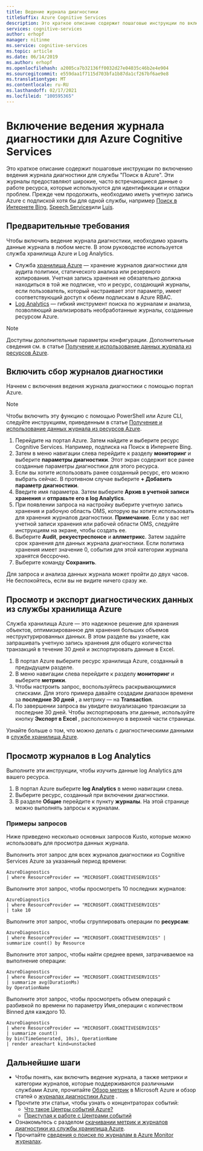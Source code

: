 ```yaml
---
title: Ведение журнала диагностики
titleSuffix: Azure Cognitive Services
description: Это краткое описание содержит пошаговые инструкции по включению ведения журнала диагностики для службы "Поиск в Azure". Эти журналы предоставляют широкие, часто встречающиеся данные о работе ресурса, которые используются для идентификации и отладки проблем.
services: cognitive-services
author: erhopf
manager: nitinme
ms.service: cognitive-services
ms.topic: article
ms.date: 06/14/2019
ms.author: erhopf
ms.openlocfilehash: a2005ca7b32136ff0032d27e04035c46b2e4e904
ms.sourcegitcommit: e559daa1f7115d703bfa1b87da1cf267bf6ae9e8
ms.translationtype: MT
ms.contentlocale: ru-RU
ms.lasthandoff: 02/17/2021
ms.locfileid: "100595365"
---
```

# <a name="enable-diagnostic-logging-for-azure-cognitive-services"></a>Включение ведения журнала диагностики для Azure Cognitive Services

Это краткое описание содержит пошаговые инструкции по включению ведения журнала диагностики для службы "Поиск в Azure". Эти журналы предоставляют широкие, часто встречающиеся данные о работе ресурса, которые используются для идентификации и отладки проблем. Прежде чем продолжить, необходимо иметь учетную запись Azure с подпиской хотя бы для одной службы, например [Поиск в Интернете Bing](./bing-web-search/overview.md), [Speech Services](./speech-service/overview.md)или [Luis](./luis/what-is-luis.md).

## <a name="prerequisites"></a>Предварительные требования

Чтобы включить ведение журнала диагностики, необходимо хранить данные журнала в любом месте. В этом руководстве используется служба хранилища Azure и Log Analytics.

* Служба [хранилища Azure](../azure-monitor/essentials/resource-logs.md#send-to-azure-storage) — хранение журналов диагностики для аудита политики, статического анализа или резервного копирования. Учетная запись хранения не обязательно должна находиться в той же подписке, что и ресурс, создающий журналы, если пользователь, который настраивает этот параметр, имеет соответствующий доступ к обеим подпискам в Azure RBAC.
* [Log Analytics](../azure-monitor/essentials/resource-logs.md#send-to-log-analytics-workspace) — гибкий инструмент поиска по журналам и анализа, позволяющий анализировать необработанные журналы, созданные ресурсом Azure.

> [!NOTE]
> Доступны дополнительные параметры конфигурации. Дополнительные сведения см. в статье [Получение и использование данных журнала из ресурсов Azure](../azure-monitor/essentials/platform-logs-overview.md).

## <a name="enable-diagnostic-log-collection"></a>Включить сбор журналов диагностики  

Начнем с включения ведения журнала диагностики с помощью портал Azure.

> [!NOTE]
> Чтобы включить эту функцию с помощью PowerShell или Azure CLI, следуйте инструкциям, приведенным в статье [Получение и использование данных журнала из ресурсов Azure](../azure-monitor/essentials/platform-logs-overview.md).

1. Перейдите на портал Azure. Затем найдите и выберите ресурс Cognitive Services. Например, подписка на Поиск в Интернете Bing.   
2. Затем в меню навигации слева перейдите к разделу **мониторинг** и выберите **параметры диагностики**. Этот экран содержит все ранее созданные параметры диагностики для этого ресурса.
3. Если вы хотите использовать ранее созданный ресурс, его можно выбрать сейчас. В противном случае выберите **+ Добавить параметр диагностики**.
4. Введите имя параметра. Затем выберите **Архив в учетной записи хранения** и **отправьте его в log Analytics**.
5. При появлении запроса на настройку выберите учетную запись хранения и рабочую область OMS, которую вы хотите использовать для хранения журналов диагностики. **Примечание**. Если у вас нет учетной записи хранения или рабочей области OMS, следуйте инструкциям на экране, чтобы создать ее.
6. Выберите **Audit**, **рекуестреспонсе** и **аллметрикс**. Затем задайте срок хранения для данных журнала диагностики. Если политика хранения имеет значение 0, события для этой категории журнала хранятся бессрочно.
7. Выберите команду **Сохранить**.

Для запроса и анализа данных журнала может пройти до двух часов. Не беспокойтесь, если вы не видите ничего сразу же.

## <a name="view-and-export-diagnostic-data-from-azure-storage"></a>Просмотр и экспорт диагностических данных из службы хранилища Azure

Служба хранилища Azure — это надежное решение для хранения объектов, оптимизированное для хранения больших объемов неструктурированных данных. В этом разделе вы узнаете, как запрашивать учетную запись хранения для общего количества транзакций в течение 30 дней и экспортировать данные в Excel.

1. В портал Azure выберите ресурс хранилища Azure, созданный в предыдущем разделе.
2. В меню навигации слева перейдите к разделу **мониторинг** и выберите **метрики**.
3. Чтобы настроить запрос, воспользуйтесь раскрывающимися списками. Для этого примера давайте создадим диапазон времени за **последние 30 дней** , а метрику — на **Transaction**.
4. По завершении запроса вы увидите визуализацию транзакции за последние 30 дней. Чтобы экспортировать эти данные, используйте кнопку **Экспорт в Excel** , расположенную в верхней части страницы.

Узнайте больше о том, что можно делать с диагностическими данными в [службе хранилища Azure](../storage/blobs/storage-blobs-introduction.md).

## <a name="view-logs-in-log-analytics"></a>Просмотр журналов в Log Analytics

Выполните эти инструкции, чтобы изучить данные log Analytics для вашего ресурса.

1. В портал Azure выберите **log Analytics** в меню навигации слева.
2. Выберите ресурс, созданный при включении диагностики.
3. В разделе **Общие** перейдите к пункту **журналы**. На этой странице можно выполнять запросы к журналам.

### <a name="sample-queries"></a>Примеры запросов

Ниже приведено несколько основных запросов Kusto, которые можно использовать для просмотра данных журнала.

Выполнить этот запрос для всех журналов диагностики из Cognitive Services Azure за указанный период времени:

```kusto
AzureDiagnostics
| where ResourceProvider == "MICROSOFT.COGNITIVESERVICES"
```

Выполните этот запрос, чтобы просмотреть 10 последних журналов:

```kusto
AzureDiagnostics
| where ResourceProvider == "MICROSOFT.COGNITIVESERVICES"
| take 10
```

Выполните этот запрос, чтобы сгруппировать операции по **ресурсам**:

```kusto
AzureDiagnostics
| where ResourceProvider == "MICROSOFT.COGNITIVESERVICES" |
summarize count() by Resource
```
Выполните этот запрос, чтобы найти среднее время, затрачиваемое на выполнение операции:

```kusto
AzureDiagnostics
| where ResourceProvider == "MICROSOFT.COGNITIVESERVICES"
| summarize avg(DurationMs)
by OperationName
```

Выполните этот запрос, чтобы просмотреть объем операций с разбивкой по времени по параметру Имя_операции с количеством Binned для каждого 10.

```kusto
AzureDiagnostics
| where ResourceProvider == "MICROSOFT.COGNITIVESERVICES"
| summarize count()
by bin(TimeGenerated, 10s), OperationName
| render areachart kind=unstacked
```

## <a name="next-steps"></a>Дальнейшие шаги

* Чтобы понять, как включить ведение журнала, а также метрики и категории журналов, которые поддерживаются различными службами Azure, прочитайте [Обзор метрик](../azure-monitor/data-platform.md) в Microsoft Azure и обзор статей о [журналах диагностики Azure](../azure-monitor/essentials/platform-logs-overview.md) .
* Прочтите эти статьи, чтобы узнать о концентраторах событий:
  * [Что такое Центры событий Azure?](../event-hubs/event-hubs-about.md)
  * [Приступая к работе с Центрами событий](../event-hubs/event-hubs-dotnet-standard-getstarted-send.md)
* Ознакомьтесь с разделом [скачивании метрик и журналов диагностики из службы хранилища Azure](../storage/blobs/storage-quickstart-blobs-dotnet.md#download-blobs).
* Прочитайте [сведения о поиске по журналам в Azure Monitor журналах](../azure-monitor/logs/log-query-overview.md).